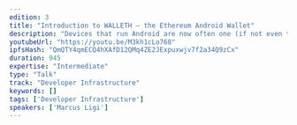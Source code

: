 ```yaml
---
edition: 3
title: "Introduction to WALLETH – the Ethereum Android Wallet"
description: "Devices that run Android are now often one (if not even the only) computer for a lot users to access many services currently. So to bring Ethereum to the masses and replace current services we need good clients for this platform. WALLETH aims to fill some of this gap. Here I will talk about the concepts behind the user-interface and general ideas behind the project. Another area that I want to shed some light on in this talk is the special security properties mobile applications on Android have. We will not have time for much more in this talk but there is also one 30min deep-dive session later in the conference."
youtubeUrl: "https://youtu.be/M3kh1cLo768"
ipfsHash: "QmQTY4qmECQ4hXAfD12QMq4ZE2JExpuxwjv7f2a34Q9zCx"
duration: 945
expertise: "Intermediate"
type: "Talk"
track: "Developer Infrastructure"
keywords: []
tags: ['Developer Infrastructure']
speakers: ['Marcus Ligi']
---
```

